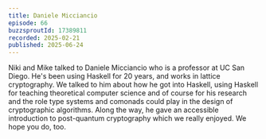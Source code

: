 ```yaml
---
title: Daniele Micciancio
episode: 66
buzzsproutId: 17389811
recorded: 2025-02-21
published: 2025-06-24
---
```


Niki and Mike talked to Daniele Micciancio who is a professor at UC
San Diego. He's been using Haskell for 20 years, and works in lattice
cryptography. We talked to him about how he got into Haskell, using
Haskell for teaching theoretical computer science and of course for
his research and the role type systems and comonads could play in the
design of cryptographic algorithms. Along the way, he gave an
accessible introduction to post-quantum cryptography which we really
enjoyed. We hope you do, too.
